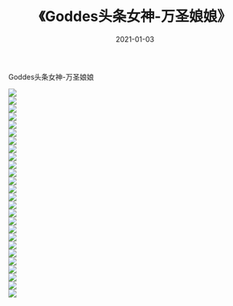﻿---
layout: post
title:  《Goddes头条女神-万圣娘娘》
date:   2021-01-03
img: http://img.660000.xyz/Sharelink/网络美图/2021/Goddes头条女神-万圣娘娘/000.jpg
categories: [美女, 清纯, 唯美]
---

Goddes头条女神-万圣娘娘

  ![](http://img.660000.xyz/Sharelink/网络美图/2021/Goddes头条女神-万圣娘娘/001.jpg) <br> ![](http://img.660000.xyz/Sharelink/网络美图/2021/Goddes头条女神-万圣娘娘/002.jpg) <br> ![](http://img.660000.xyz/Sharelink/网络美图/2021/Goddes头条女神-万圣娘娘/003.jpg) <br> ![](http://img.660000.xyz/Sharelink/网络美图/2021/Goddes头条女神-万圣娘娘/004.jpg) <br> ![](http://img.660000.xyz/Sharelink/网络美图/2021/Goddes头条女神-万圣娘娘/005.jpg) <br> ![](http://img.660000.xyz/Sharelink/网络美图/2021/Goddes头条女神-万圣娘娘/006.jpg) <br> ![](http://img.660000.xyz/Sharelink/网络美图/2021/Goddes头条女神-万圣娘娘/007.jpg) <br> ![](http://img.660000.xyz/Sharelink/网络美图/2021/Goddes头条女神-万圣娘娘/008.jpg) <br> ![](http://img.660000.xyz/Sharelink/网络美图/2021/Goddes头条女神-万圣娘娘/009.jpg) <br> ![](http://img.660000.xyz/Sharelink/网络美图/2021/Goddes头条女神-万圣娘娘/010.jpg) <br> ![](http://img.660000.xyz/Sharelink/网络美图/2021/Goddes头条女神-万圣娘娘/011.jpg) <br> ![](http://img.660000.xyz/Sharelink/网络美图/2021/Goddes头条女神-万圣娘娘/012.jpg) <br> ![](http://img.660000.xyz/Sharelink/网络美图/2021/Goddes头条女神-万圣娘娘/013.jpg) <br> ![](http://img.660000.xyz/Sharelink/网络美图/2021/Goddes头条女神-万圣娘娘/014.jpg) <br> ![](http://img.660000.xyz/Sharelink/网络美图/2021/Goddes头条女神-万圣娘娘/015.jpg) <br> ![](http://img.660000.xyz/Sharelink/网络美图/2021/Goddes头条女神-万圣娘娘/016.jpg) <br> ![](http://img.660000.xyz/Sharelink/网络美图/2021/Goddes头条女神-万圣娘娘/017.jpg) <br> ![](http://img.660000.xyz/Sharelink/网络美图/2021/Goddes头条女神-万圣娘娘/018.jpg) <br> ![](http://img.660000.xyz/Sharelink/网络美图/2021/Goddes头条女神-万圣娘娘/019.jpg) <br> ![](http://img.660000.xyz/Sharelink/网络美图/2021/Goddes头条女神-万圣娘娘/020.jpg) <br> ![](http://img.660000.xyz/Sharelink/网络美图/2021/Goddes头条女神-万圣娘娘/021.jpg) <br> ![](http://img.660000.xyz/Sharelink/网络美图/2021/Goddes头条女神-万圣娘娘/022.jpg) <br> ![](http://img.660000.xyz/Sharelink/网络美图/2021/Goddes头条女神-万圣娘娘/023.jpg) <br> ![](http://img.660000.xyz/Sharelink/网络美图/2021/Goddes头条女神-万圣娘娘/024.jpg) <br> ![](http://img.660000.xyz/Sharelink/网络美图/2021/Goddes头条女神-万圣娘娘/025.jpg) <br> ![](http://img.660000.xyz/Sharelink/网络美图/2021/Goddes头条女神-万圣娘娘/026.jpg) <br>